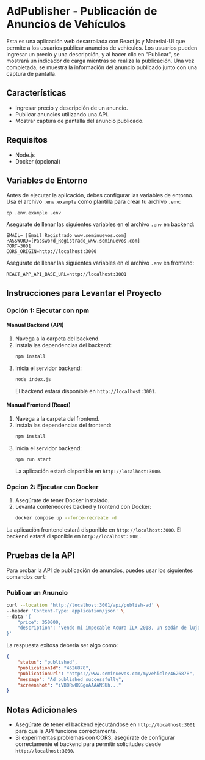 # AdPublisher - Publicación de Anuncios de Vehículos

Esta es una aplicación web desarrollada con React.js y Material-UI que permite a los usuarios publicar anuncios de vehículos. Los usuarios pueden ingresar un precio y una descripción, y al hacer clic en "Publicar", se mostrará un indicador de carga mientras se realiza la publicación. Una vez completada, se muestra la información del anuncio publicado junto con una captura de pantalla.

## Características
- Ingresar precio y descripción de un anuncio.
- Publicar anuncios utilizando una API.
- Mostrar captura de pantalla del anuncio publicado.

## Requisitos
- Node.js
- Docker (opcional)

## Variables de Entorno
Antes de ejecutar la aplicación, debes configurar las variables de entorno. Usa el archivo `.env.example` como plantilla para crear tu archivo `.env`:

```
cp .env.example .env
```

Asegúrate de llenar las siguientes variables en el archivo `.env` en backend:

```
EMAIL= [Email_Registrado_www.seminuevos.com]
PASSWORD=[Password_Registrado_www.seminuevos.com]
PORT=3001
CORS_ORIGIN=http://localhost:3000
```

Asegúrate de llenar las siguientes variables en el archivo `.env` en frontend:

```
REACT_APP_API_BASE_URL=http://localhost:3001
```

## Instrucciones para Levantar el Proyecto

### Opción 1: Ejecutar con npm
#### Manual Backend (API)
1. Navega a la carpeta del backend.
2. Instala las dependencias del backend:
   ```bash
   npm install
   ```
3. Inicia el servidor backend:
   ```bash
   node index.js
   ```
   El backend estará disponible en `http://localhost:3001`.

#### Manual Frontend (React)
1. Navega a la carpeta del frontend.
2. Instala las dependencias del frontend:
   ```bash
   npm install
   ```
3. Inicia el servidor backend:
   ```bash
   npm run start
   ```
   La aplicación estará disponible en `http://localhost:3000`.

### Opcion 2: Ejecutar con Docker
1. Asegúrate de tener Docker instalado.
2. Levanta contenedores backed y frontend con Docker:
   ```bash
   docker compose up --force-recreate -d
   ```

La aplicación frontend estará disponible en `http://localhost:3000`.
El backend estará disponible en `http://localhost:3001`.

## Pruebas de la API
Para probar la API de publicación de anuncios, puedes usar los siguientes comandos `curl`:

### Publicar un Anuncio
```bash
curl --location 'http://localhost:3001/api/publish-ad' \
--header 'Content-Type: application/json' \
--data '{
    "price": 350000,
    "description": "Vendo mi impecable Acura ILX 2018, un sedán de lujo..."
}'
```

La respuesta exitosa debería ser algo como:

```json
{
    "status": "published",
    "publicationId": "4626878",
    "publicationUrl": "https://www.seminuevos.com/myvehicle/4626878",
    "message": "Ad published successfully",
    "screenshot": "iVBORw0KGgoAAAANSUh..."
}
```

## Notas Adicionales
- Asegúrate de tener el backend ejecutándose en `http://localhost:3001` para que la API funcione correctamente.
- Si experimentas problemas con CORS, asegúrate de configurar correctamente el backend para permitir solicitudes desde `http://localhost:3000`.
